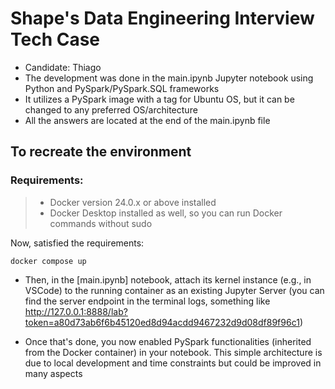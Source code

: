 # Shape's Data Engineering Interview Tech Case
* Candidate: Thiago 
* The development was done in the main.ipynb Jupyter notebook using Python and PySpark/PySpark.SQL frameworks
* It utilizes a PySpark image with a tag for Ubuntu OS, but it can be changed to any preferred OS/architecture
* All the answers are located at the end of the main.ipynb file

## To recreate the environment

### Requirements: 
>- Docker version 24.0.x or above installed
>- Docker Desktop installed as well, so you can run Docker commands without sudo

Now, satisfied the requirements: 
```
docker compose up
```

* Then, in the [main.ipynb] notebook, attach its kernel instance (e.g., in VSCode) to the running container as an existing Jupyter Server (you can find the server endpoint in the terminal logs, something like http://127.0.0.1:8888/lab?token=a80d73ab6f6b45120ed8d94acdd9467232d9d08df89f96c1)

* Once that's done, you now enabled PySpark functionalities (inherited from the Docker container) in your notebook. This simple architecture is due to local development and time constraints but could be improved in many aspects
